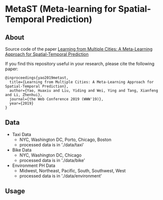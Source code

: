 # MetaST (Meta-learning for Spatial-Temporal Prediction)

## About
Source code of the paper [Learning from Multiple Cities: A Meta-Learning Approach for Spatial-Temporal Prediction](https://arxiv.org/abs/1901.08518)

If you find this repository useful in your research, please cite the following paper:
```
@inproceedings{yao2019metast,
  title={Learning from Multiple Cities: A Meta-Learning Approach for Spatial-Temporal Prediction},
  author={Yao, Huaxiu and Liu, Yiding and Wei, Ying and Tang, Xianfeng and Li, Zhenhui},
  journal={the Web Conference 2019 (WWW'19)},
  year={2019} 
}

```

## Data
- Taxi Data
    - NYC, Washington DC, Porto, Chicago, Boston
    - processed data is in './data/taxi'
- Bike Data
    - NYC, Washington DC, Chicago
    - processed data is in './data/bike'
- Environment PH Data
    - Midwest, Northeast, Pacific, South, Southwest, West
    - processed data is in './data/environment'

## Usage
